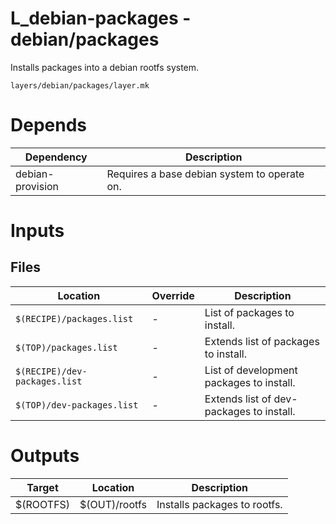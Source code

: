 # L_debian-packages - debian/packages

Installs packages into a debian rootfs system.

```
layers/debian/packages/layer.mk
```

# Depends

| Dependency       | Description                                  |
| ---------------- | -------------------------------------------- |
| debian-provision | Requires a base debian system to operate on. |

# Inputs

## Files

| Location                      | Override | Description                              |
| ----------------------------- | -------- | ---------------------------------------- |
| `$(RECIPE)/packages.list`     | -        | List of packages to install.             |
| `$(TOP)/packages.list`        | -        | Extends list of packages to install.     |
| `$(RECIPE)/dev-packages.list` | -        | List of development packages to install. |
| `$(TOP)/dev-packages.list`    | -        | Extends list of dev-packages to install. |

# Outputs

| Target    | Location      | Description                  |
| --------- | ------------- | ---------------------------- |
| $(ROOTFS) | $(OUT)/rootfs | Installs packages to rootfs. |
